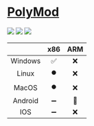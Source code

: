 ﻿# [PolyMod](https://polymod.dev)

![](https://img.shields.io/github/downloads/PolyModdingTeam/PolyMod/total)
![](https://img.shields.io/codefactor/grade/github/PolyModdingTeam/PolyMod)
![](https://img.shields.io/github/actions/workflow/status/PolyModdingTeam/PolyMod/cicd.yml)

|         | x86 | ARM |
|:-------:|:---:|:---:|
| Windows |  ✅  |  ❌  |
|  Linux  |  ⏺️  |  ❌  |
|  MacOS  |  ⏺️  |  ❌  |
| Android |  ➖  |  🚧  |
|   IOS   |  ➖  |  ❌  |

